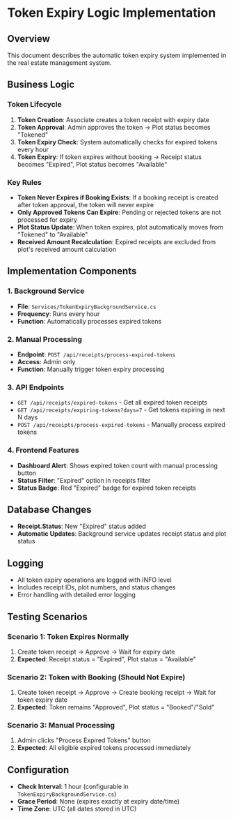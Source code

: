 # Token Expiry Logic Implementation

## Overview
This document describes the automatic token expiry system implemented in the real estate management system.

## Business Logic

### Token Lifecycle
1. **Token Creation**: Associate creates a token receipt with expiry date
2. **Token Approval**: Admin approves the token → Plot status becomes "Tokened"
3. **Token Expiry Check**: System automatically checks for expired tokens every hour
4. **Token Expiry**: If token expires without booking → Receipt status becomes "Expired", Plot status becomes "Available"

### Key Rules
- **Token Never Expires if Booking Exists**: If a booking receipt is created after token approval, the token will never expire
- **Only Approved Tokens Can Expire**: Pending or rejected tokens are not processed for expiry
- **Plot Status Update**: When token expires, plot automatically moves from "Tokened" to "Available"
- **Received Amount Recalculation**: Expired receipts are excluded from plot's received amount calculation

## Implementation Components

### 1. Background Service
- **File**: `Services/TokenExpiryBackgroundService.cs`
- **Frequency**: Runs every hour
- **Function**: Automatically processes expired tokens

### 2. Manual Processing
- **Endpoint**: `POST /api/receipts/process-expired-tokens`
- **Access**: Admin only
- **Function**: Manually trigger token expiry processing

### 3. API Endpoints
- `GET /api/receipts/expired-tokens` - Get all expired token receipts
- `GET /api/receipts/expiring-tokens?days=7` - Get tokens expiring in next N days
- `POST /api/receipts/process-expired-tokens` - Manually process expired tokens

### 4. Frontend Features
- **Dashboard Alert**: Shows expired token count with manual processing button
- **Status Filter**: "Expired" option in receipts filter
- **Status Badge**: Red "Expired" badge for expired token receipts

## Database Changes
- **Receipt.Status**: New "Expired" status added
- **Automatic Updates**: Background service updates receipt status and plot status

## Logging
- All token expiry operations are logged with INFO level
- Includes receipt IDs, plot numbers, and status changes
- Error handling with detailed error logging

## Testing Scenarios

### Scenario 1: Token Expires Normally
1. Create token receipt → Approve → Wait for expiry date
2. **Expected**: Receipt status = "Expired", Plot status = "Available"

### Scenario 2: Token with Booking (Should Not Expire)
1. Create token receipt → Approve → Create booking receipt → Wait for token expiry date
2. **Expected**: Token remains "Approved", Plot status = "Booked"/"Sold"

### Scenario 3: Manual Processing
1. Admin clicks "Process Expired Tokens" button
2. **Expected**: All eligible expired tokens processed immediately

## Configuration
- **Check Interval**: 1 hour (configurable in `TokenExpiryBackgroundService.cs`)
- **Grace Period**: None (expires exactly at expiry date/time)
- **Time Zone**: UTC (all dates stored in UTC)